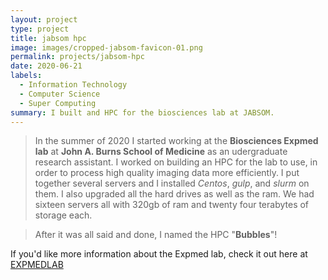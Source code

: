 ```yaml
---
layout: project
type: project
title: jabsom hpc
image: images/cropped-jabsom-favicon-01.png
permalink: projects/jabsom-hpc
date: 2020-06-21
labels:
  - Information Technology
  - Computer Science
  - Super Computing
summary: I built and HPC for the biosciences lab at JABSOM. 
---
```

>In the summer of 2020 I started working at the **Biosciences Expmed lab** at **John A. Burns School of Medicine** as an udergraduate research assistant. I worked on building an HPC for the lab to use, in order to process high quality imaging data more efficiently. I put together several servers and I installed *Centos*, *gulp*, and *slurm* on them. 
I also upgraded all the hard drives as well as the ram. We had sixteen servers all with 320gb of ram and twenty four terabytes of storage each. 

>After it was all said and done, I named the HPC "**Bubbles**"!

If you'd like more information about the Expmed lab, check it out here at [EXPMEDLAB](http://www.expmed.org)
